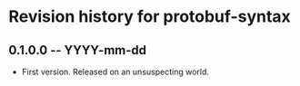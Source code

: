 # Revision history for protobuf-syntax

## 0.1.0.0 -- YYYY-mm-dd

* First version. Released on an unsuspecting world.
